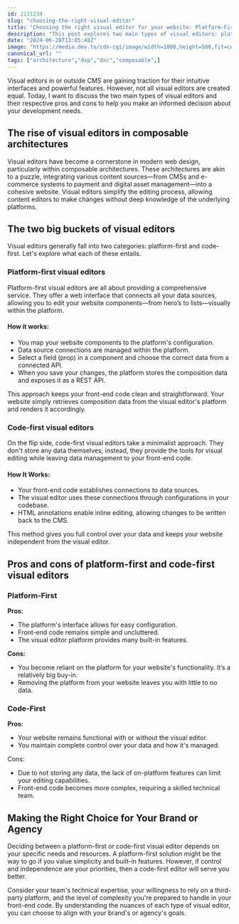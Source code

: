 ```yaml
---
id: 2131234
slug: "choosing-the-right-visual-editor"
title: "Choosing the right visual editor for your website: Platform-First vs. Code-First"
description: "This post explores two main types of visual editors: platform-first and code-first. I compare their functionalities, pros, and cons to help you choose the right solution for your development needs."
date: "2024-06-28T13:05:48Z"
image: "https://media.dev.to/cdn-cgi/image/width=1000,height=500,fit=cover,gravity=auto,format=auto/https://res.cloudinary.com/dwfcofnrd/image/upload/v1719585541/website/poster.png"
canonical_url: ""
tags: ["architecture","dxp","dxc","composable",]
---
```


Visual editors in or outside CMS are gaining traction for their intuitive interfaces and powerful features. However, not all visual editors are created equal. Today, I want to discuss the two main types of visual editors and their respective pros and cons to help you make an informed decision about your development needs.

## The rise of visual editors in composable architectures

Visual editors have become a cornerstone in modern web design, particularly within composable architectures. These architectures are akin to a puzzle, integrating various content sources—from CMSs and e-commerce systems to payment and digital asset management—into a cohesive website. Visual editors simplify the editing process, allowing content editors to make changes without deep knowledge of the underlying platforms.

## The two big buckets of visual editors

Visual editors generally fall into two categories: platform-first and code-first. Let's explore what each of these entails.

### Platform-first visual editors

Platform-first visual editors are all about providing a comprehensive service. They offer a web interface that connects all your data sources, allowing you to edit your website components—from hero’s to lists—visually within the platform.

#### How it works:

*   You map your website components to the platform's configuration.
*   Data source connections are managed within the platform.
*   Select a field (prop) in a component and choose the correct data from a connected API.
*   When you save your changes, the platform stores the composition data and exposes it as a REST API.

This approach keeps your front-end code clean and straightforward. Your website simply retrieves composition data from the visual editor's platform and renders it accordingly.

### Code-first visual editors

On the flip side, code-first visual editors take a minimalist approach. They don't store any data themselves; instead, they provide the tools for visual editing while leaving data management to your front-end code.

#### How It Works:

*   Your front-end code establishes connections to data sources.
*   The visual editor uses these connections through configurations in your codebase.
*   HTML annotations enable inline editing, allowing changes to be written back to the CMS.

This method gives you full control over your data and keeps your website independent from the visual editor.

## Pros and cons of platform-first and code-first visual editors

### Platform-First

**Pros:**

*   The platform's interface allows for easy configuration.
*   Front-end code remains simple and uncluttered.
*   The visual editor platform provides many built-in features.

**Cons:**

*   You become reliant on the platform for your website's functionality. It’s a relatively big buy-in.
*   Removing the platform from your website leaves you with little to no data.

### Code-First

**Pros:**

*   Your website remains functional with or without the visual editor.
*   You maintain complete control over your data and how it's managed.

Cons:

*   Due to not storing any data, the lack of on-platform features can limit your editing capabilities.
*   Front-end code becomes more complex, requiring a skilled technical team.

## Making the Right Choice for Your Brand or Agency

Deciding between a platform-first or code-first visual editor depends on your specific needs and resources. A platform-first solution might be the way to go if you value simplicity and built-in features. However, if control and independence are your priorities, then a code-first editor will serve you better.

Consider your team's technical expertise, your willingness to rely on a third-party platform, and the level of complexity you're prepared to handle in your front-end code. By understanding the nuances of each type of visual editor, you can choose to align with your brand's or agency's goals.